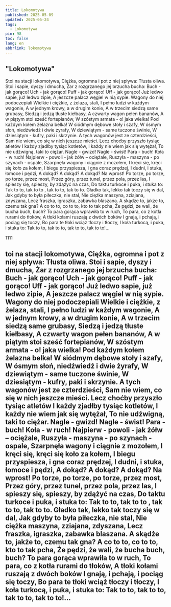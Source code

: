 ```yaml
---
title: Lokomotywa
published: 2025-05-09
updated: 2025-05-24
tags:
  - Lokomotywa
pin: 98
toc: false
lang: en
abbrlink: lokomotywa
---
```



## "Lokomotywa"



Stoi na stacji lokomotywa,
Ciężka, ogromna i pot z niej spływa:
Tłusta oliwa.
Stoi i sapie, dyszy i dmucha,
Żar z rozgrzanego jej brzucha bucha:
Buch - jak gorąco!
Uch - jak gorąco!
Puff - jak gorąco!
Uff - jak gorąco!
Już ledwo sapie, już ledwo zipie,
A jeszcze palacz węgiel w nią sypie.
Wagony do niej podoczepiali
Wielkie i ciężkie, z żelaza, stali,
I pełno ludzi w każdym wagonie,
A w jednym krowy, a w drugim konie,
A w trzecim siedzą same grubasy,
Siedzą i jedzą tłuste kiełbasy,
A czwarty wagon pełen bananów,
A w piątym stoi sześć fortepianów,
W szóstym armata - o! jaka wielka!
Pod każdym kołem żelazna belka!
W siódmym dębowe stoły i szafy,
W ósmym słoń, niedźwiedź i dwie żyrafy,
W dziewiątym - same tuczone świnie,
W dziesiątym - kufry, paki i skrzynie.
A tych wagonów jest ze czterdzieści,
Sam nie wiem, co się w nich jeszcze mieści.
Lecz choćby przyszło tysiąc atletów
I każdy zjadłby tysiąc kotletów,
I każdy nie wiem jak się wytężał,
To nie udźwigną, taki to ciężar.
Nagle - gwizd!
Nagle - świst!
Para - buch!
Koła - w ruch!
Najpierw - powoli - jak żółw – ociężale,
Ruszyła - maszyna - po szynach - ospale,
Szarpnęła wagony i ciągnie z mozołem,
I kręci się, kręci się koło za kołem,
I biegu przyspiesza, i gna coraz prędzej,
I dudni, i stuka, łomoce i pędzi,
A dokąd? A dokąd? A dokąd? Na wprost!
Po torze, po torze, po torze, przez most,
Przez góry, przez tunel,
przez pola, przez las,
I spieszy się, spieszy, by zdążyć na czas,
Do taktu turkoce i puka, i stuka to:
Tak to to, tak to to , tak to to, tak to to.
Gładko tak, lekko tak toczy się w dal,
Jak gdyby to była piłeczka, nie stal,
Nie ciężka maszyna, zziajana, zdyszana,
Lecz fraszka, igraszka, zabawka blaszana.
A skądże to, jakże to, czemu tak gna?
A co to to, co to to, kto to tak pcha,
Że pędzi, że wali, że bucha buch, buch?
To para gorąca wprawiła to w ruch,
To para, co z kotła rurami do tłoków,
A tłoki kołami ruszają z dwóch boków
I gnają, i pchają, i pociąg się toczy,
Bo para te tłoki wciąż tłoczy i tłoczy,
I koła turkocą, i puka, i stuka to:
Tak to to, tak to to, tak to to, tak to to!…



1111


toi na stacji lokomotywa,
Ciężka, ogromna i pot z niej spływa:
Tłusta oliwa.
Stoi i sapie, dyszy i dmucha,
Żar z rozgrzanego jej brzucha bucha:
Buch - jak gorąco!
Uch - jak gorąco!
Puff - jak gorąco!
Uff - jak gorąco!
Już ledwo sapie, już ledwo zipie,
A jeszcze palacz węgiel w nią sypie.
Wagony do niej podoczepiali
Wielkie i ciężkie, z żelaza, stali,
I pełno ludzi w każdym wagonie,
A w jednym krowy, a w drugim konie,
A w trzecim siedzą same grubasy,
Siedzą i jedzą tłuste kiełbasy,
A czwarty wagon pełen bananów,
A w piątym stoi sześć fortepianów,
W szóstym armata - o! jaka wielka!
Pod każdym kołem żelazna belka!
W siódmym dębowe stoły i szafy,
W ósmym słoń, niedźwiedź i dwie żyrafy,
W dziewiątym - same tuczone świnie,
W dziesiątym - kufry, paki i skrzynie.
A tych wagonów jest ze czterdzieści,
Sam nie wiem, co się w nich jeszcze mieści.
Lecz choćby przyszło tysiąc atletów
I każdy zjadłby tysiąc kotletów,
I każdy nie wiem jak się wytężał,
To nie udźwigną, taki to ciężar.
Nagle - gwizd!
Nagle - świst!
Para - buch!
Koła - w ruch!
Najpierw - powoli - jak żółw – ociężale,
Ruszyła - maszyna - po szynach - ospale,
Szarpnęła wagony i ciągnie z mozołem,
I kręci się, kręci się koło za kołem,
I biegu przyspiesza, i gna coraz prędzej,
I dudni, i stuka, łomoce i pędzi,
A dokąd? A dokąd? A dokąd? Na wprost!
Po torze, po torze, po torze, przez most,
Przez góry, przez tunel,
przez pola, przez las,
I spieszy się, spieszy, by zdążyć na czas,
Do taktu turkoce i puka, i stuka to:
Tak to to, tak to to , tak to to, tak to to.
Gładko tak, lekko tak toczy się w dal,
Jak gdyby to była piłeczka, nie stal,
Nie ciężka maszyna, zziajana, zdyszana,
Lecz fraszka, igraszka, zabawka blaszana.
A skądże to, jakże to, czemu tak gna?
A co to to, co to to, kto to tak pcha,
Że pędzi, że wali, że bucha buch, buch?
To para gorąca wprawiła to w ruch,
To para, co z kotła rurami do tłoków,
A tłoki kołami ruszają z dwóch boków
I gnają, i pchają, i pociąg się toczy,
Bo para te tłoki wciąż tłoczy i tłoczy,
I koła turkocą, i puka, i stuka to:
Tak to to, tak to to, tak to to, tak to to!…
---
